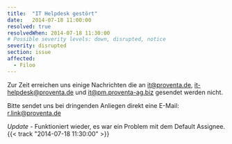 ```yaml
---
title:  "IT Helpdesk gestört"
date:   2014-07-18 11:00:00
resolved: true
resolvedWhen: 2014-07-18 11:30:00
# Possible severity levels: down, disrupted, notice
severity: disrupted
section: issue
affected:
  - Filoo
---
```

Zur Zeit erreichen uns einige Nachrichten die an it@proventa.de, it-helpdesk@proventa.de und it@pm.proventa-ag.biz gesendet werden nicht.

Bitte sendet uns bei dringenden Anliegen direkt eine E-Mail: r.link@proventa.de

*Update* - Funktioniert wieder, es war ein Problem mit dem Default Assignee. {{< track "2014-07-18 11:30:00" >}}
